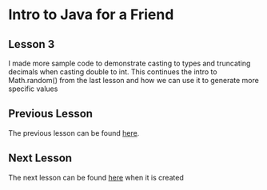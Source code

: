 # Intro to Java for a Friend
## Lesson 3
I made more sample code to demonstrate casting to types and truncating decimals when casting double to int. This continues the intro to Math.random() from the last lesson and how we can use it to generate more specific values

## Previous Lesson
The previous lesson can be found [here](https://github.com/hongxiw/Lesson2).

## Next Lesson
The next lesson can be found [here](https://github.com/hongxiw) when it is created